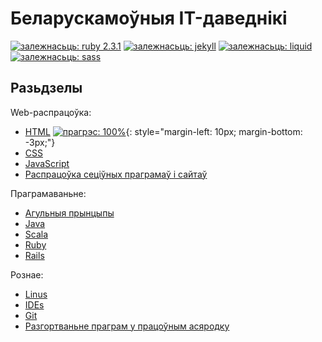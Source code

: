 # Беларускамоўныя IT-даведнікі
[![залежнасьць: ruby 2.3.1](https://img.shields.io/badge/%D0%B7%D0%B0%D0%BB%D0%B5%D0%B6%D0%BD%D0%B0%D1%81%D1%8C%D1%86%D1%8C-ruby%202.3.1p112-green.svg)](https://www.ruby-lang.org/en/)
[![залежнасьць: jekyll](https://img.shields.io/badge/%D0%B7%D0%B0%D0%BB%D0%B5%D0%B6%D0%BD%D0%B0%D1%81%D1%8C%D1%86%D1%8C-jekyll-green.svg)](http://jekyllrb.com/)
[![залежнасьць: liquid](https://img.shields.io/badge/%D0%B7%D0%B0%D0%BB%D0%B5%D0%B6%D0%BD%D0%B0%D1%81%D1%8C%D1%86%D1%8C-liquid-green.svg)](http://shopify.github.io/liquid/)
[![залежнасьць: sass](https://img.shields.io/badge/%D0%B7%D0%B0%D0%BB%D0%B5%D0%B6%D0%BD%D0%B0%D1%81%D1%8C%D1%86%D1%8C-sass-green.svg)](http://sass-lang.com/)

## Разьдзелы

Web-распрацоўка:

* [HTML](https://yurtsevich.github.io/refs/html/) [![прагрэс: 100%](https://img.shields.io/badge/%D0%BF%D1%80%D0%B0%D0%B3%D1%80%D1%8D%D1%81-100%25-brightgreen.svg)](){: style="margin-left: 10px; margin-bottom: -3px;"}
* [CSS](https://yurtsevich.github.io/refs/css/)
* [JavaScript](https://yurtsevich.github.io/refs/js/)
* [Распрацоўка сеціўных праграмаў і сайтаў](https://yurtsevich.github.io/refs/web/)

Праграмаваньне:

* [Агульныя прынцыпы](https://yurtsevich.github.io/refs/coding/)
* [Java](https://yurtsevich.github.io/refs/java/)
* [Scala](https://yurtsevich.github.io/refs/scala/)
* [Ruby](https://yurtsevich.github.io/refs/ruby/)
* [Rails](https://yurtsevich.github.io/refs/rails/)

Рознае:

* [Linus](https://yurtsevich.github.io/refs/linux/)
* [IDEs](https://yurtsevich.github.io/refs/ides/)
* [Git](https://yurtsevich.github.io/refs/git/)
* [Разгортваньне праграм у працоўным асяродку](https://yurtsevich.github.io/refs/deploy/)

